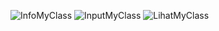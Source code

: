 ![InfoMyClass](https://user-images.githubusercontent.com/44064496/72578320-4c3fe980-3908-11ea-8c0d-30e969dab910.png)
![InputMyClass](https://user-images.githubusercontent.com/44064496/72578322-4cd88000-3908-11ea-90ba-85e577d8a738.png)
![LihatMyClass](https://user-images.githubusercontent.com/44064496/72578323-4cd88000-3908-11ea-8ec6-61512e67bd4b.png)
